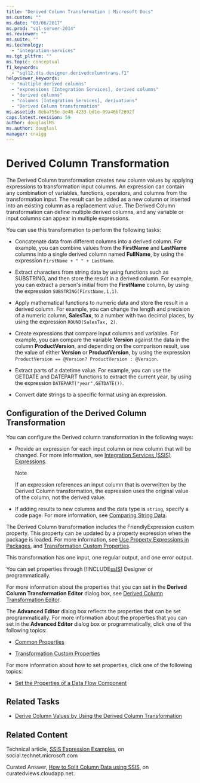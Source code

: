 ```yaml
---
title: "Derived Column Transformation | Microsoft Docs"
ms.custom: ""
ms.date: "03/06/2017"
ms.prod: "sql-server-2014"
ms.reviewer: ""
ms.suite: ""
ms.technology: 
  - "integration-services"
ms.tgt_pltfrm: ""
ms.topic: conceptual
f1_keywords: 
  - "sql12.dts.designer.derivedcolumntrans.f1"
helpviewer_keywords: 
  - "multiple derived columns"
  - "expressions [Integration Services], derived columns"
  - "derived columns"
  - "columns [Integration Services], derivations"
  - "Derived Column transformation"
ms.assetid: 8eba755e-8e48-4233-bd1e-09a46bf2692f
caps.latest.revision: 59
author: douglaslMS
ms.author: douglasl
manager: craigg
---
```

# Derived Column Transformation
  The Derived Column transformation creates new column values by applying expressions to transformation input columns. An expression can contain any combination of variables, functions, operators, and columns from the transformation input. The result can be added as a new column or inserted into an existing column as a replacement value. The Derived Column transformation can define multiple derived columns, and any variable or input columns can appear in multiple expressions.  
  
 You can use this transformation to perform the following tasks:  
  
-   Concatenate data from different columns into a derived column. For example, you can combine values from the **FirstName** and **LastName** columns into a single derived column named **FullName**, by using the expression `FirstName + " " + LastName`.  
  
-   Extract characters from string data by using functions such as SUBSTRING, and then store the result in a derived column. For example, you can extract a person's initial from the **FirstName** column, by using the expression `SUBSTRING(FirstName,1,1)`.  
  
-   Apply mathematical functions to numeric data and store the result in a derived column. For example, you can change the length and precision of a numeric column, **SalesTax**, to a number with two decimal places, by using the expression `ROUND(SalesTax, 2)`.  
  
-   Create expressions that compare input columns and variables. For example, you can compare the variable **Version** against the data in the column **ProductVersion**, and depending on the comparison result, use the value of either **Version** or **ProductVersion**, by using the expression `ProductVersion == @Version? ProductVersion : @Version`.  
  
-   Extract parts of a datetime value. For example, you can use the GETDATE and DATEPART functions to extract the current year, by using the expression `DATEPART("year",GETDATE())`.  
  
-   Convert date strings to a specific format using an expression.  
  
## Configuration of the Derived Column Transformation  
 You can configure the Derived column transformation in the following ways:  
  
-   Provide an expression for each input column or new column that will be changed. For more information, see [Integration Services &#40;SSIS&#41; Expressions](../../expressions/integration-services-ssis-expressions.md).  
  
    > [!NOTE]  
    >  If an expression references an input column that is overwritten by the Derived Column transformation, the expression uses the original value of the column, not the derived value.  
  
-   If adding results to new columns and the data type is `string`, specify a code page. For more information, see [Comparing String Data](../comparing-string-data.md).  
  
 The Derived Column transformation includes the FriendlyExpression custom property. This property can be updated by a property expression when the package is loaded. For more information, see [Use Property Expressions in Packages](../../expressions/use-property-expressions-in-packages.md), and [Transformation Custom Properties](transformation-custom-properties.md).  
  
 This transformation has one input, one regular output, and one error output.  
  
 You can set properties through [!INCLUDE[ssIS](../../../includes/ssis-md.md)] Designer or programmatically.  
  
 For more information about the properties that you can set in the **Derived Column Transformation Editor** dialog box, see [Derived Column Transformation Editor](../../derived-column-transformation-editor.md).  
  
 The **Advanced Editor** dialog box reflects the properties that can be set programmatically. For more information about the properties that you can set in the **Advanced Editor** dialog box or programmatically, click one of the following topics:  
  
-   [Common Properties](../../common-properties.md)  
  
-   [Transformation Custom Properties](transformation-custom-properties.md)  
  
 For more information about how to set properties, click one of the following topics:  
  
-   [Set the Properties of a Data Flow Component](../set-the-properties-of-a-data-flow-component.md)  
  
## Related Tasks  
  
-   [Derive Column Values by Using the Derived Column Transformation](derived-column-transformation.md)  
  
## Related Content  
 Technical article, [SSIS Expression Examples](http://go.microsoft.com/fwlink/?LinkId=220761), on social.technet.microsoft.com  
  
 Curated Answer, [How to Split Column Data using SSIS](http://go.microsoft.com/fwlink/?LinkId=321995), on curatedviews.cloudapp.net.  
  
  
